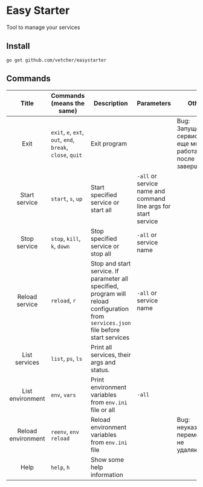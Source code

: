 # Easy Starter
Tool to manage your services

## Install
`go get github.com/vetcher/easystarter`

## Commands

|        Title       | Commands (means the same)                                  | Description                                                                                                                            | Parameters                                                     | Other                                                           |
|:------------------:|------------------------------------------------------------|----------------------------------------------------------------------------------------------------------------------------------------|----------------------------------------------------------------|-----------------------------------------------------------------|
| Exit               | `exit`, `e`, `ext`, `out`, `end`, `break`, `close`, `quit` | Exit program                                                                                                                           |                                                                | Bug: Запущенные сервисы все еще могут работать после завершения |
| Start service      | `start`, `s`, `up`                                         | Start specified service or start all                                                                                                   | `-all` or service name and command line args for start service |                                                                 |
| Stop service       | `stop`, `kill`, `k`, `down`                                | Stop specified service or stop all                                                                                                     | `-all` or service name                                         |                                                                 |
| Reload service     | `reload`, `r`                                              | Stop and start service.  If parameter all specified, program will reload configuration from `services.json` file before start services | `-all` or service name                                         |                                                                 |
| List services      | `list`, `ps`, `ls`                                         | Print all services, their args and status.                                                                                             |                                                                |                                                                 |
| List environment   | `env`, `vars`                                              | Print environment variables from `env.ini` file or all                                                                                 | `-all`                                                         |                                                                 |
| Reload environment | `reenv`, `env reload`                                      | Reload environment variables from `env.ini` file                                                                                       |                                                                | Bug: неуказанные переменные не удаляются                        |
| Help               | `help`, `h`                                                | Show some help information                                                                                                             |                                                                |                                                                 |